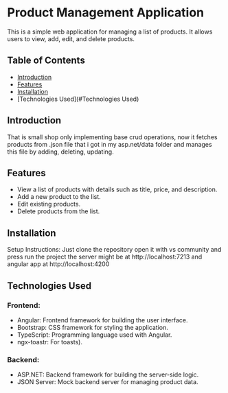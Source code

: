 # Product Management Application
This is a simple web application for managing a list of products. It allows users to view, add, edit, and delete products.

## Table of Contents

- [Introduction](#introduction)
- [Features](#features)
- [Installation](#installation)
- [Technologies Used](#Technologies Used)

## Introduction

That is small shop only implementing base crud operations, now it fetches products from .json file that i got in my asp.net/data folder and manages this file by adding, deleting, updating.

## Features

- View a list of products with details such as title, price, and description.
- Add a new product to the list.
- Edit existing products.
- Delete products from the list.


## Installation

Setup Instructions:
Just clone the repository open it with vs community and press run the project
the server might be at http://localhost:7213 and angular app at http://localhost:4200

## Technologies Used

### Frontend:
- Angular: Frontend framework for building the user interface.
- Bootstrap: CSS framework for styling the application.
- TypeScript: Programming language used with Angular.
- ngx-toastr: For toasts).

### Backend:
- ASP.NET: Backend framework for building the server-side logic.
- JSON Server: Mock backend server for managing product data.

